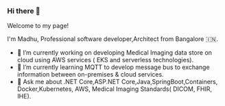 ### Hi there 👋

Welcome to my page! 

I'm Madhu, Professional software developer,Architect from Bangalore  🇮🇳. 

- 🔭 I’m currently working on developing Medical Imaging data store on cloud using AWS services ( EKS and serverless technologies). 
- 🌱 I’m currently learning MQTT to develop message bus to exchange information between on-premises & cloud services. 
- 💬 Ask me about .NET Core,ASP.NET Core,Java,SpringBoot,Containers, Docker,Kubernetes, AWS, Medical Imaging Standards( DICOM, FHIR, IHE).

